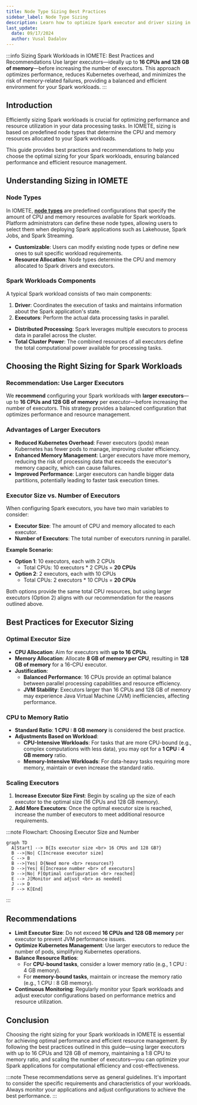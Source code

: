 ```yaml
---
title: Node Type Sizing Best Practices
sidebar_label: Node Type Sizing
description: Learn how to optimize Spark executor and driver sizing in IOMETE. This guide covers best practices and recommendations for efficient Spark workload performance and resource management.
last_update:
  date: 09/17/2024
  author: Vusal Dadalov
---
```


:::info Sizing Spark Workloads in IOMETE: Best Practices and Recommendations
Use larger executors—ideally up to **16 CPUs and 128 GB of memory**—before increasing the number of executors. This approach optimizes performance, reduces Kubernetes overhead, and minimizes the risk of memory-related failures, providing a balanced and efficient environment for your Spark workloads.
:::

## Introduction

Efficiently sizing Spark workloads is crucial for optimizing performance and resource utilization in your data processing tasks. In IOMETE, sizing is based on predefined node types that determine the CPU and memory resources allocated to your Spark workloads. 

This guide provides best practices and recommendations to help you choose the optimal sizing for your Spark workloads, ensuring balanced performance and efficient resource management.


## Understanding Sizing in IOMETE

### Node Types

In IOMETE, [**node types**](node-types) are predefined configurations that specify the amount of CPU and memory resources available for Spark workloads. Platform administrators can define these node types, allowing users to select them when deploying Spark applications such as Lakehouse, Spark Jobs, and Spark Streaming.

- **Customizable**: Users can modify existing node types or define new ones to suit specific workload requirements.
- **Resource Allocation**: Node types determine the CPU and memory allocated to Spark drivers and executors.

### Spark Workloads Components

A typical Spark workload consists of two main components:

1. **Driver**: Coordinates the execution of tasks and maintains information about the Spark application's state.
2. **Executors**: Perform the actual data processing tasks in parallel.

- **Distributed Processing**: Spark leverages multiple executors to process data in parallel across the cluster.
- **Total Cluster Power**: The combined resources of all executors define the total computational power available for processing tasks.


## Choosing the Right Sizing for Spark Workloads

### Recommendation: Use Larger Executors

We **recommend** configuring your Spark workloads with **larger executors**—up to **16 CPUs and 128 GB of memory** per executor—before increasing the number of executors. This strategy provides a balanced configuration that optimizes performance and resource management.

### Advantages of Larger Executors

- **Reduced Kubernetes Overhead**: Fewer executors (pods) mean Kubernetes has fewer pods to manage, improving cluster efficiency.
- **Enhanced Memory Management**: Larger executors have more memory, reducing the risk of processing data that exceeds the executor's memory capacity, which can cause failures.
- **Improved Performance**: Larger executors can handle bigger data partitions, potentially leading to faster task execution times.

### Executor Size vs. Number of Executors

When configuring Spark executors, you have two main variables to consider:

- **Executor Size**: The amount of CPU and memory allocated to each executor.
- **Number of Executors**: The total number of executors running in parallel.

**Example Scenario:**

- **Option 1**: 10 executors, each with 2 CPUs
    - Total CPUs: 10 executors * 2 CPUs = **20 CPUs**
- **Option 2**: 2 executors, each with 10 CPUs
    - Total CPUs: 2 executors * 10 CPUs = **20 CPUs**

Both options provide the same total CPU resources, but using larger executors (Option 2) aligns with our recommendation for the reasons outlined above.

## Best Practices for Executor Sizing

### Optimal Executor Size

- **CPU Allocation**: Aim for executors with **up to 16 CPUs**.
- **Memory Allocation**: Allocate **8 GB of memory per CPU**, resulting in **128 GB of memory** for a 16-CPU executor.
- **Justification**:
    - **Balanced Performance**: 16 CPUs provide an optimal balance between parallel processing capabilities and resource efficiency.
    - **JVM Stability**: Executors larger than 16 CPUs and 128 GB of memory may experience Java Virtual Machine (JVM) inefficiencies, affecting performance.

### CPU to Memory Ratio

- **Standard Ratio**: **1 CPU : 8 GB memory** is considered the best practice.
- **Adjustments Based on Workload**:
    - **CPU-Intensive Workloads**: For tasks that are more CPU-bound (e.g., complex computations with less data), you may opt for a **1 CPU : 4 GB memory** ratio.
    - **Memory-Intensive Workloads**: For data-heavy tasks requiring more memory, maintain or even increase the standard ratio.

### Scaling Executors

1. **Increase Executor Size First**: Begin by scaling up the size of each executor to the optimal size (16 CPUs and 128 GB memory).
2. **Add More Executors**: Once the optimal executor size is reached, increase the number of executors to meet additional resource requirements.


:::note  Flowchart: Choosing Executor Size and Number

```mermaid
graph TD
  A[Start] --> B{Is executor size <br> 16 CPUs and 128 GB?}
  B -->|No| C[Increase executor size]
  C --> B
  B -->|Yes| D{Need more <br> resources?}
  D -->|Yes| E[Increase number <br> of executors]
  D -->|No| F[Optimal configuration <br> reached]
  E --> J[Monitor and adjust <br> as needed]
  J --> D
  F --> K[End]
```
:::

## Recommendations

- **Limit Executor Size**: Do not exceed **16 CPUs and 128 GB memory** per executor to prevent JVM performance issues.
- **Optimize Kubernetes Management**: Use larger executors to reduce the number of pods, simplifying Kubernetes operations.
- **Balance Resource Ratios**:
    - For **CPU-bound tasks**, consider a lower memory ratio (e.g., 1 CPU : 4 GB memory).
    - For **memory-bound tasks**, maintain or increase the memory ratio (e.g., 1 CPU : 8 GB memory).
- **Continuous Monitoring**: Regularly monitor your Spark workloads and adjust executor configurations based on performance metrics and resource utilization.


## Conclusion

Choosing the right sizing for your Spark workloads in IOMETE is essential for achieving optimal performance and efficient resource management. By following the best practices outlined in this guide—using larger executors with up to 16 CPUs and 128 GB of memory, maintaining a 1:8 CPU to memory ratio, and scaling the number of executors—you can optimize your Spark applications for computational efficiency and cost-effectiveness.

:::note
These recommendations serve as general guidelines. It's important to consider the specific requirements and characteristics of your workloads. Always monitor your applications and adjust configurations to achieve the best performance.
:::


